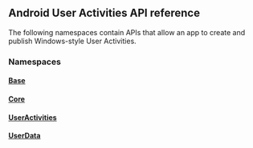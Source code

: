 ## Android User Activities API reference

The following namespaces contain APIs that allow an app to create and publish Windows-style User Activities.

### Namespaces

#### [Base](https://docs.microsoft.com/java/api/com.microsoft.connecteddevices.base)
#### [Core](https://docs.microsoft.com/java/api/com.microsoft.connecteddevices.core)
#### [UserActivities](https://docs.microsoft.com/java/api/com.microsoft.connecteddevices.useractivities)
#### [UserData](https://docs.microsoft.com/java/api/com.microsoft.connecteddevices.userdata)